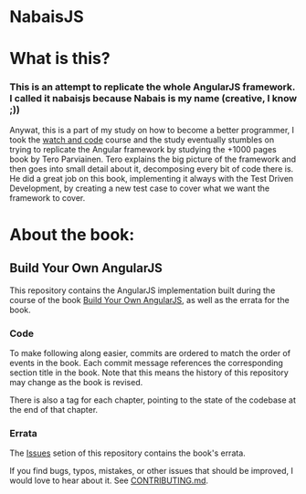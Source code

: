 # NabaisJS
# What is this?

### This is an attempt to replicate the whole AngularJS framework. I called it nabaisjs because Nabais is my name (creative, I know ;))

Anywat, this is a part of my study on how to become a better programmer, I took the [watch and code](https://watchandcode.com/) course and the study eventually stumbles on trying to replicate the Angular framework by studying the +1000 pages book by Tero Parviainen. 
Tero explains the big picture of the framework and then goes into small detail about it, decomposing every bit of code there is. He did a great job on this book, implementing it always with the Test Driven Development, by creating a new test case to cover what we want the framework to cover.

# About the book:

## Build Your Own AngularJS

This repository contains the AngularJS implementation built during the course of the book [Build Your Own AngularJS](http://teropa.info/build-your-own-angular), as well as the errata for the book.

### Code

To make following along easier, commits are ordered to match the order of events in the book. Each commit message references the corresponding section title in the book. Note that this means the history of this repository may change as the book is revised.

There is also a tag for each chapter, pointing to the state of the codebase at the end of that chapter.

### Errata

The [Issues](https://github.com/teropa/build-your-own-angularjs/issues) setion of this repository contains the book's errata. 

If you find bugs, typos, mistakes, or other issues that should be improved, I would love to hear about it. See [CONTRIBUTING.md](CONTRIBUTING.md).

